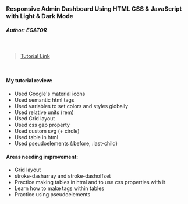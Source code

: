### Responsive Admin Dashboard Using HTML CSS & JavaScript with Light & Dark Mode

##### Author: EGATOR

<br>

> [Tutorial Link](https://youtu.be/BOF79TAIkYQ)

<br>

#### **My tutorial review:**

-   Used Google's material icons
-   Used semantic html tags
-   Used variables to set colors and styles globally
-   Used relative units (rem)
-   Used Grid layout
-   Used css gap property
-   Used custom svg (+ circle)
-   Used table in html
-   Used pseudoelements (:before, :last-child)

#### **Areas needing improvement:**

-   Grid layout
-   stroke-dasharray and stroke-dashoffset
-   Practice making tables in html and to use css properties with it
-   Learn how to make tags within tables
-   Practice using pseudoelements

